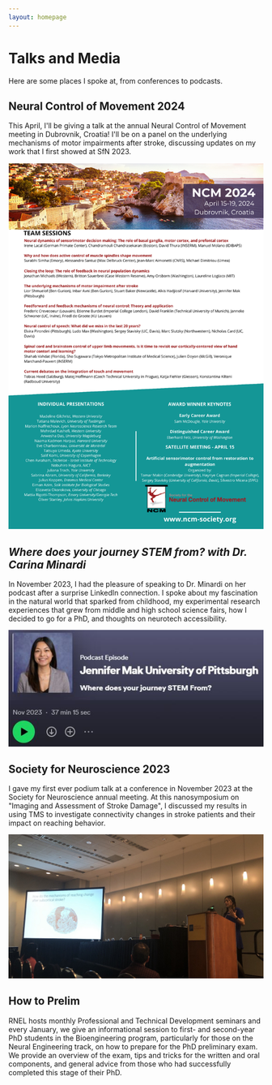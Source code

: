 ```yaml
---
layout: homepage
---
```

# Talks and Media
Here are some places I spoke at, from conferences to podcasts.

## **Neural Control of Movement 2024**
This April, I'll be giving a talk at the annual Neural Control of Movement meeting in Dubrovnik, Croatia! I'll be on a panel on the underlying mechanisms of motor impairments after stroke, discussing updates on my work that I first showed at SfN 2023. 

[![ncm](/assets/img/ncm.png)](https://ncm-society.org/program/)

## **_Where does your journey STEM from? with Dr. Carina Minardi_**
In November 2023, I had the pleasure of speaking to Dr. Minardi on her podcast after a surprise LinkedIn connection. I spoke about my fascination in the natural world that sparked from childhood, my experimental research experiences that grew from middle and high school science fairs, how I decided to go for a PhD, and thoughts on neurotech accessibility.

[![spotify](/assets/img/spotify.JPG)](https://open.spotify.com/episode/2I0kSdy4YTGSNT4qidUte9?si=e3d8e001d4d54cc4)

## **Society for Neuroscience 2023**
I gave my first ever podium talk at a conference in November 2023 at the Society for Neuroscience annual meeting. At this nanosymposium on "Imaging and Assessment of Stroke Damage", I discussed my results in using TMS to investigate connectivity changes in stroke patients and their impact on reaching behavior. 

![SfN](/assets/img/sfn.jpg)

## **How to Prelim**
RNEL hosts monthly Professional and Technical Development seminars and every January, we give an informational session to first- and second-year PhD students in the Bioengineering program, particularly for those on the Neural Engineering track, on how to prepare for the PhD preliminary exam. We provide an overview of the exam, tips and tricks for the written and oral components, and general advice from those who had successfully completed this stage of their PhD. 
